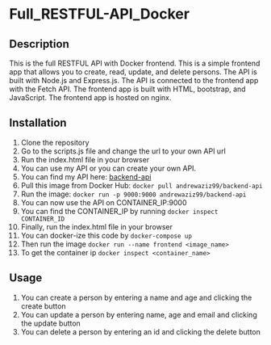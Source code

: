 # Full_RESTFUL-API_Docker

## Description

This is the full RESTFUL API with Docker frontend. This is a simple frontend app that allows you to create, read, update, and delete persons. The API is built with Node.js and Express.js. The API is connected to the frontend app with the Fetch API. The frontend app is built with HTML, bootstrap, and JavaScript. The frontend app is hosted on nginx.

## Installation

1. Clone the repository
2. Go to the scripts.js file and change the url to your own API url
3. Run the index.html file in your browser
4. You can use my API or you can create your own API.
5. You can find my API here: <a href="https://hub.docker.com/r/andrewaziz99/backend-api">backend-api</a>
6. Pull this image from Docker Hub: `docker pull andrewaziz99/backend-api`
7. Run the image: `docker run -p 9000:9000 andrewaziz99/backend-api`
8. You can now use the API on CONTAINER_IP:9000
9. You can find the CONTAINER_IP by running `docker inspect CONTAINER_ID`
10. Finally, run the index.html file in your browser
11. You can docker-ize this code by `docker-compose up`
12. Then run the image `docker run --name frontend <image_name>`
13. To get the container ip `docker inspect <container_name>`

## Usage

1. You can create a person by entering a name and age and clicking the create button
2. You can update a person by entering name, age and email and clicking the update button
3. You can delete a person by entering an id and clicking the delete button
